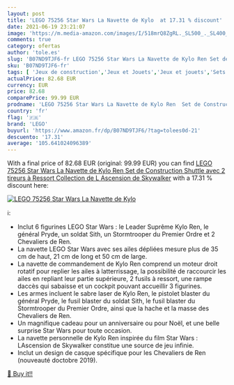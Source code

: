 ```yaml
---
layout: post
title: 'LEGO 75256 Star Wars La Navette de Kylo  at 17.31 % discount'
date: 2021-06-19 23:21:07
image: 'https://m.media-amazon.com/images/I/518mrQ8ZgRL._SL500_._SL400_.jpg'
comments: true
category: ofertas
author: 'tole.es'
slug: 'B07ND9TJF6-fr LEGO 75256 Star Wars La Navette de Kylo Ren Set de...'
sku: 'B07ND9TJF6-fr'
tags: [ 'Jeux de construction','Jeux et Jouets','Jeux et jouets','Sets de jeux de construction','lego', ]
actualPrice: 82.68 EUR
currency: EUR
price: 82.68
comparePrice: 99.99 EUR
prodname: 'LEGO 75256 Star Wars La Navette de Kylo Ren  Set de Construction Shuttle avec 2 tireurs à Ressort  Collection de L Ascension de Skywalker'
country: 'fr'
flag: '🇫🇷'
brand: 'LEGO'
buyurl: 'https://www.amazon.fr/dp/B07ND9TJF6/?tag=tolees0d-21'
descuento: '17.31'
average: '105.641024096389'
---
```


With a final price of 82.68 EUR (original: 99.99 EUR) you can find [LEGO 75256 Star Wars La Navette de Kylo Ren  Set de Construction Shuttle avec 2 tireurs à Ressort  Collection de L Ascension de Skywalker](https://www.amazon.fr/dp/B07ND9TJF6/?tag=tolees0d-21) with a  17.31 % discount here:

[![LEGO 75256 Star Wars La Navette de Kylo ](https://m.media-amazon.com/images/I/518mrQ8ZgRL._SL500_._SL400_.jpg)](https://www.amazon.fr/dp/B07ND9TJF6/?tag=tolees0d-21)

ℹ️:

- Inclut 6 figurines LEGO Star Wars : le Leader Suprême Kylo Ren, le général Pryde, un soldat Sith, un Stormtrooper du Premier Ordre et 2 Chevaliers de Ren.
- La navette LEGO Star Wars avec ses ailes dépliées mesure plus de 35 cm de haut, 21 cm de long et 50 cm de large.
- La navette de commandement de Kylo Ren comprend un moteur droit rotatif pour replier les ailes à latterrissage, la possibilité de raccourcir les ailes en repliant leur partie supérieure, 2 fusils à ressort, une rampe daccès qui sabaisse et un cockpit pouvant accueillir 3 figurines.
- Les armes incluent le sabre laser de Kylo Ren, le pistolet blaster du général Pryde, le fusil blaster du soldat Sith, le fusil blaster du Stormtrooper du Premier Ordre, ainsi que la hache et la masse des Chevaliers de Ren.
- Un magnifique cadeau pour un anniversaire ou pour Noël, et une belle surprise Star Wars pour toute occasion.
- La navette personnelle de Kylo Ren inspirée du film Star Wars : LAscension de Skywalker constitue une source de jeu infinie.
- Inclut un design de casque spécifique pour les Chevaliers de Ren (nouveauté doctobre 2019).

[🛒 Buy it!!](https://www.amazon.fr/dp/B07ND9TJF6/?tag=tolees0d-21)
